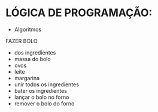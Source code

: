# LÓGICA DE PROGRAMAÇÃO:

 - Algoritmos

 FAZER BOLO
  - dos ingredientes
   - massa do bolo
   - ovos
   - leite
   - margarina
  - unir todos os ingredientes
  - bater os ingredientes
  - lançar o bolo no forno
  - remover o bolo do forno